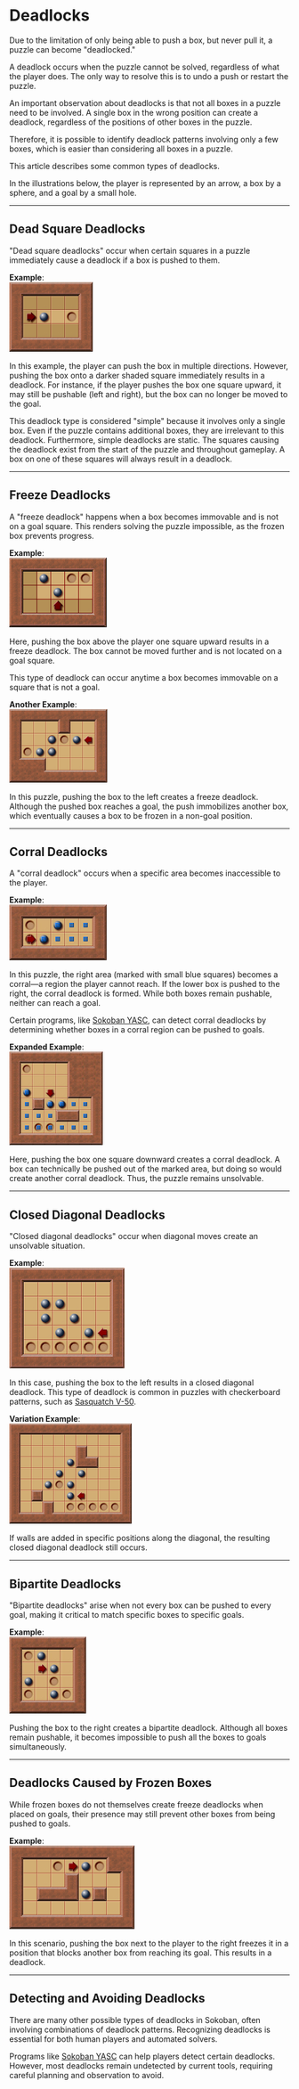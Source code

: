 # Deadlocks

Due to the limitation of only being able to push a box, but never pull it, a puzzle can become "deadlocked."

A deadlock occurs when the puzzle cannot be solved, regardless of what the player does. The only way to resolve this is to undo a push or restart the puzzle.

An important observation about deadlocks is that not all boxes in a puzzle need to be involved. A single box in the wrong position can create a deadlock, regardless of the positions of other boxes in the puzzle.

Therefore, it is possible to identify deadlock patterns involving only a few boxes, which is easier than considering all boxes in a puzzle.

This article describes some common types of deadlocks.

In the illustrations below, the player is represented by an arrow, a box by a sphere, and a goal by a small hole.

---

## Dead Square Deadlocks

"Dead square deadlocks" occur when certain squares in a puzzle immediately cause a deadlock if a box is pushed to them.

**Example**:  
![simpleDeadlockExample](images/simple-deadlock-example.png)

In this example, the player can push the box in multiple directions. However, pushing the box onto a darker shaded square immediately results in a deadlock. For instance, if the player pushes the box one square upward, it may still be pushable (left and right), but the box can no longer be moved to the goal.

This deadlock type is considered "simple" because it involves only a single box. Even if the puzzle contains additional boxes, they are irrelevant to this deadlock. Furthermore, simple deadlocks are static. The squares causing the deadlock exist from the start of the puzzle and throughout gameplay. A box on one of these squares will always result in a deadlock.

---

## Freeze Deadlocks

A "freeze deadlock" happens when a box becomes immovable and is not on a goal square. This renders solving the puzzle impossible, as the frozen box prevents progress.

**Example**:  
![FreezeDeadlockExample](images/freeze-deadlock-example.png)

Here, pushing the box above the player one square upward results in a freeze deadlock. The box cannot be moved further and is not located on a goal square.  

This type of deadlock can occur anytime a box becomes immovable on a square that is not a goal.

**Another Example**:  
![FreezeDeadlockExample2](images/freeze-deadlock-example-2.png)

In this puzzle, pushing the box to the left creates a freeze deadlock. Although the pushed box reaches a goal, the push immobilizes another box, which eventually causes a box to be frozen in a non-goal position.

---

## Corral Deadlocks

A "corral deadlock" occurs when a specific area becomes inaccessible to the player.

**Example**:  
![CorralDeadlockExample](images/corral-deadlock-example.png)

In this puzzle, the right area (marked with small blue squares) becomes a corral—a region the player cannot reach. If the lower box is pushed to the right, the corral deadlock is formed. While both boxes remain pushable, neither can reach a goal.  

Certain programs, like [Sokoban YASC](http://sourceforge.net/projects/sokobanyasc/), can detect corral deadlocks by determining whether boxes in a corral region can be pushed to goals.  

**Expanded Example**:  
![CorralDeadlockExample2](images/corral-deadlock-example-2.png)

Here, pushing the box one square downward creates a corral deadlock. A box can technically be pushed out of the marked area, but doing so would create another corral deadlock. Thus, the puzzle remains unsolvable.

---

## Closed Diagonal Deadlocks

"Closed diagonal deadlocks" occur when diagonal moves create an unsolvable situation.

**Example**:  
![closedDiagonalDeadlockExample](images/closed-diagonal-deadlock-example.png)

In this case, pushing the box to the left results in a closed diagonal deadlock. This type of deadlock is common in puzzles with checkerboard patterns, such as [Sasquatch V-50](http://sokobano.de/results/display.php?set=sasquatch5&lvl=49).

**Variation Example**:  
![closedDiagonalDeadlockExample2](images/closed-diagonal-deadlock-example-2.png)

If walls are added in specific positions along the diagonal, the resulting closed diagonal deadlock still occurs.

---

## Bipartite Deadlocks

"Bipartite deadlocks" arise when not every box can be pushed to every goal, making it critical to match specific boxes to specific goals.

**Example**:  
![BipartiteDeadlockExample](images/bipartite-deadlock-example.png)

Pushing the box to the right creates a bipartite deadlock. Although all boxes remain pushable, it becomes impossible to push all the boxes to goals simultaneously.

---

## Deadlocks Caused by Frozen Boxes

While frozen boxes do not themselves create freeze deadlocks when placed on goals, their presence may still prevent other boxes from being pushed to goals.

**Example**:  
![FrozenBoxDeadlockExample](images/frozen-box-deadlock-example.png)

In this scenario, pushing the box next to the player to the right freezes it in a position that blocks another box from reaching its goal. This results in a deadlock.

---

## Detecting and Avoiding Deadlocks

There are many other possible types of deadlocks in Sokoban, often involving combinations of deadlock patterns. Recognizing deadlocks is essential for both human players and automated solvers.

Programs like [Sokoban YASC](http://sourceforge.net/projects/sokobanyasc/) can help players detect certain deadlocks. However, most deadlocks remain undetected by current tools, requiring careful planning and observation to avoid.